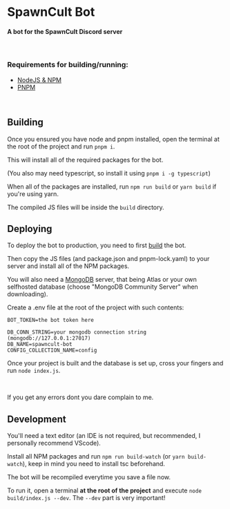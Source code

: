 # SpawnCult Bot
#### A bot for the SpawnCult Discord server

<br>

### Requirements for building/running:
- [NodeJS & NPM](https://nodejs.org)
- [PNPM](https://pnpm.io)

<br>

## Building
Once you ensured you have node and pnpm installed, open the terminal at the root of the project and run `pnpm i`.

This will install all of the required packages for the bot.

(You also may need typescript, so install it using `pnpm i -g typescript`)

When all of the packages are installed, run `npm run build` or `yarn build` if you're using yarn.


The compiled JS files will be inside the `build` directory.

## Deploying
To deploy the bot to production, you need to first [build](#building) the bot.

Then copy the JS files (and package.json and pnpm-lock.yaml) to your server and install all of the NPM packages.

You will also need a [MongoDB](https://www.mongodb.com/try/download/community) server, that being Atlas or your own selfhosted database (choose "MongoDB Community Server" when downloading).

Create a .env file at the root of the project with such contents: 
```
BOT_TOKEN=the bot token here

DB_CONN_STRING=your mongodb connection string (mongodb://127.0.0.1:27017)
DB_NAME=spawncult-bot
CONFIG_COLLECTION_NAME=config
```
Once your project is built and the database is set up, cross your fingers and run `node index.js`.

<br>

If you get any errors dont you dare complain to me.


## Development
You'll need a text editor (an IDE is not required, but recommended, I personally recommend VScode).

Install all NPM packages and run `npm run build-watch` (or `yarn build-watch`), keep in mind you need to install tsc beforehand.

The bot will be recompiled everytime you save a file now.

To run it, open a terminal **at the root of the project** and execute `node build/index.js --dev`. The `--dev` part is very important!
